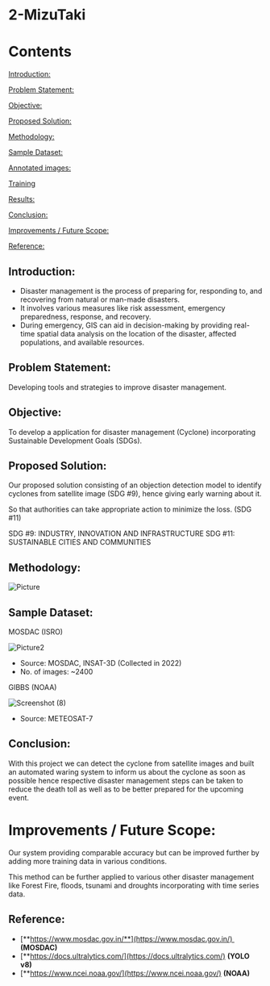 # 2-MizuTaki

# Contents
[Introduction:	](#_toc133684893)

[Problem Statement:	](#_toc133684894)

[Objective:	](#_toc133684895)

[Proposed Solution:	](#_toc133684896)

[Methodology:	](#_toc133684897)

[Sample Dataset:	](#_toc133684898)

[Annotated images:	](#_toc133684901)

[Training	](#_toc133684902)

[Results:	](#_toc133684903)

[Conclusion:	](#_toc133684904)

[Improvements / Future Scope:	](#_toc133684905)

[Reference: ](#_toc133684906)


## <a name="_toc133684893"></a>Introduction:
- Disaster management is the process of preparing for, responding to, and recovering from natural or man-made disasters.
- It involves various measures like risk assessment, emergency preparedness, response, and recovery.
- During emergency, GIS can aid in decision-making by providing real-time spatial data analysis on the location of the disaster, affected populations, and available resources.

## <a name="_toc133684894"></a>Problem Statement:
Developing tools and strategies to improve disaster management. 

## <a name="_toc133684895"></a>Objective:

To develop a application for disaster management (Cyclone) incorporating Sustainable Development Goals (SDGs).

##
## <a name="_toc133684896"></a>Proposed Solution:
Our proposed solution consisting of an objection detection model to identify cyclones from satellite image (SDG #9), hence giving early warning about it.

So that authorities can take appropriate action to minimize the loss. (SDG #11)

SDG #9: INDUSTRY, INNOVATION AND INFRASTRUCTURE
SDG #11: SUSTAINABLE CITIES AND COMMUNITIES


## <a name="_toc133684897"></a>Methodology:


![Picture](https://user-images.githubusercontent.com/52893813/235316219-d0c82e25-e148-4a89-b17c-08f43b347659.png)

## <a name="_toc133684898"></a>Sample Dataset:

MOSDAC (ISRO)


![Picture2](https://user-images.githubusercontent.com/52893813/235316280-9f46d644-9964-428e-a631-05b8b07bdb44.png)


- Source: MOSDAC, INSAT-3D (Collected in 2022)
- No. of images: ~2400

GIBBS (NOAA)

![Screenshot (8)](https://user-images.githubusercontent.com/52893813/235316521-6da09259-e0fb-4e11-915c-4d3ce10b3c70.png)

- Source: METEOSAT-7 





## <a name="_toc133684904"></a>Conclusion:

With this project we can detect the cyclone from satellite images and built an automated waring system to inform us about the cyclone as soon as possible hence respective disaster management steps can be taken to reduce the death toll as well as to be better prepared for the upcoming event.

# <a name="_toc133684905"></a>Improvements / Future Scope:
Our system providing comparable accuracy but can be improved further by adding more training data in various conditions.

This method can be further applied to various other disaster management like Forest Fire, floods, tsunami and droughts incorporating with time series data.

## <a name="_toc133684906"></a>Reference:

- [**https://www.mosdac.gov.in/**](https://www.mosdac.gov.in/)  **(MOSDAC)**
- [**https://docs.ultralytics.com/](https://docs.ultralytics.com/) **(YOLO v8)**
- [**https://www.ncei.noaa.gov/](https://www.ncei.noaa.gov/)  **(NOAA)**

